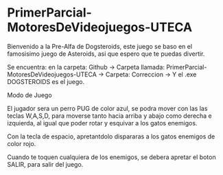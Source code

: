 # PrimerParcial-MotoresDeVideojuegos-UTECA

Bienvenido a la Pre-Alfa de Dogsteroids, este juego se baso en el famosisimo juego de Asteroids, asi que espero que te puedas divertir.

Se encuentra: en la carpeta: Github -> Carpeta llamada: PrimerParcial-MotoresDeVideojuegos-UTECA -> Carpeta: Correccion -> Y el .exe DOGSTEROIDS es el juego.

Modo de Juego

El jugador sera un perro PUG de color azul, se podra mover con las las teclas W,A,S,D, para moverse tanto hacia arriba y abajo como derecha e izquierda, al igual que poder rotar y esquivar a los gatos enemigos.

Con la tecla de espacio, apretantdolo dispararas a los gatos enemigos de color rojo.

Cuando te toquen cualquiera de los enemigos, se debera apretar el boton SALIR, para salir del juego.

